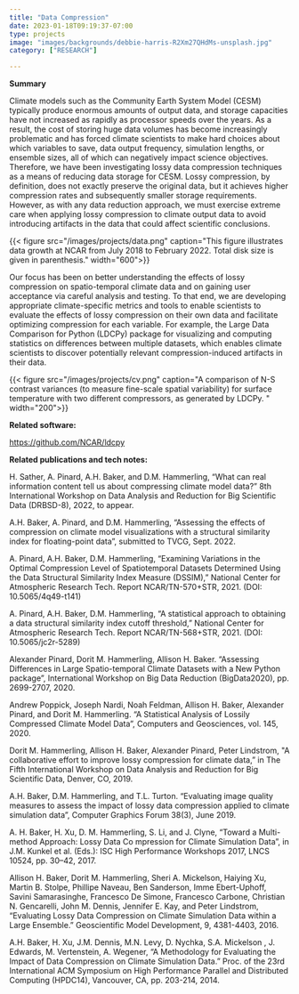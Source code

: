 ```yaml
---
title: "Data Compression"
date: 2023-01-18T09:19:37-07:00
type: projects
image: "images/backgrounds/debbie-harris-R2Xm27QHdMs-unsplash.jpg"
category: ["RESEARCH"]

---
```



**Summary**

Climate models such as the Community Earth System Model (CESM)
 typically produce enormous amounts of output data, and storage
 capacities have not increased as rapidly as processor speeds over the
 years. As a result, the cost of storing huge data volumes has become
 increasingly problematic and has forced climate scientists to make
 hard choices about which variables to save, data output frequency,
 simulation lengths, or ensemble sizes, all of which can negatively
 impact science objectives. Therefore, we have been investigating
 lossy data compression techniques as a means of reducing data storage
 for CESM.  Lossy compression, by definition, does not exactly
 preserve the original data, but it achieves higher compression rates
 and subsequently smaller storage requirements. However, as with any
 data reduction approach, we must exercise extreme care when applying
 lossy compression to climate output data to avoid introducing
 artifacts in the data that could affect scientific conclusions.

{{< figure src="/images/projects/data.png" caption="This figure illustrates data growth at NCAR from July 2018 to February 2022. Total disk size is given in parenthesis." width="600">}}

Our focus has been on better understanding the effects of lossy
 compression on spatio-temporal climate data and on gaining user
 acceptance via careful analysis and testing. To that end, we are
 developing appropriate climate-specific metrics and tools to enable
 scientists to evaluate the effects of lossy compression on their own
 data and facilitate optimizing compression for each variable. For
 example, the  Large Data Comparison for Python (LDCPy) package for visualizing
and computing statistics on differences between multiple datasets,
which enables climate scientists to discover potentially relevant
compression-induced artifacts in their data.

{{< figure src="/images/projects/cv.png" caption="A comparison of N-S contrast variances (to measure fine-scale spatial variability) for surface temperature with two different compressors, as generated by LDCPy. " width="200">}}

**Related software:**

https://github.com/NCAR/ldcpy

**Related publications and tech notes:**

H. Sather, A. Pinard, A.H. Baker, and D.M. Hammerling, “What can real information content tell us about compressing climate model data?” 8th International Workshop on Data Analysis and Reduction for Big Scientific Data (DRBSD-8), 2022, to appear.

A.H. Baker, A. Pinard, and D.M. Hammerling, “Assessing the effects of compression on climate model visualizations with a structural similarity index for floating-point data”, submitted to TVCG, Sept. 2022. 

A. Pinard, A.H. Baker, D.M. Hammerling, “Examining Variations in the Optimal Compression Level of Spatiotemporal Datasets Determined Using the Data Structural Similarity Index Measure (DSSIM),” National Center for Atmospheric Research Tech. Report NCAR/TN-570+STR, 2021. (DOI: 10.5065/4q49-t141)

A. Pinard, A.H. Baker, D.M. Hammerling, “A statistical approach to obtaining a data structural similarity index cutoff threshold,” National Center for Atmospheric Research Tech. Report NCAR/TN-568+STR, 2021. (DOI: 10.5065/jc2r-5289)

Alexander Pinard, Dorit M. Hammerling, Allison H. Baker. “Assessing Differences in Large Spatio-temporal Climate Datasets with a New Python package”, International Workshop on Big Data Reduction (BigData2020), pp. 2699-2707, 2020.

Andrew Poppick, Joseph Nardi, Noah Feldman, Allison H. Baker,
Alexander Pinard, and Dorit M. Hammerling. “A Statistical Analysis of
Lossily Compressed Climate Model Data”, Computers and Geosciences,
vol. 145, 2020.

Dorit M. Hammerling, Allison H. Baker, Alexander Pinard, Peter Lindstrom, "A collaborative effort to improve lossy compression for climate data,” in The Fifth International Workshop on Data Analysis and Reduction for Big Scientific Data, Denver, CO, 2019. 

A.H. Baker, D.M. Hammerling, and T.L. Turton. “Evaluating image quality measures to assess the impact of lossy data compression applied to climate simulation data”, Computer Graphics Forum 38(3), June 2019.

A. H. Baker, H. Xu, D. M. Hammerling, S. Li, and J. Clyne, “Toward a
Multi-method Approach: Lossy Data Co
mpression for Climate Simulation Data”, in J.M. Kunkel et al. (Eds.): ISC High Performance Workshops 2017, LNCS 10524, pp. 30–42, 2017.

Allison H. Baker, Dorit M. Hammerling, Sheri A. Mickelson, Haiying Xu,
Martin B. Stolpe, Phillipe Naveau, Ben Sanderson, Imme Ebert-Uphoff,
Savini Samarasinghe, Francesco De Simone, Francesco Carbone, Christian
N. Gencarelli, John M. Dennis, Jennifer E. Kay, and Peter Lindstrom,
“Evaluating Lossy Data Compression on Climate Simulation Data within a
Large Ensemble.”  Geoscientific Model Development, 9, 4381-4403,  2016.

A.H. Baker, H. Xu, J.M. Dennis, M.N. Levy, D. Nychka, S.A. Mickelson
, J. Edwards, M. Vertenstein, A. Wegener, “A Methodology for Evaluating the Impact of Data Compression on Climate Simulation Data.” Proc. of the 23rd International ACM Symposium on High Performance Parallel and Distributed Computing (HPDC14), Vancouver, CA, pp. 203-214, 2014.



